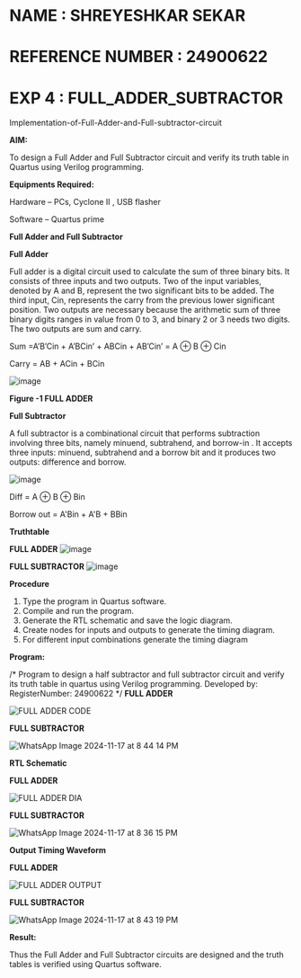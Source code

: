 # NAME : SHREYESHKAR SEKAR
# REFERENCE NUMBER : 24900622

# EXP 4 : FULL_ADDER_SUBTRACTOR

Implementation-of-Full-Adder-and-Full-subtractor-circuit

**AIM:**

To design a Full Adder and Full Subtractor circuit and verify its truth table in Quartus using Verilog programming.

**Equipments Required:**

Hardware – PCs, Cyclone II , USB flasher

Software – Quartus prime

**Full Adder and Full Subtractor**

**Full Adder**

Full adder is a digital circuit used to calculate the sum of three binary bits. It consists of three inputs and two outputs. Two of the input variables, denoted by A and B, represent the two significant bits to be added. The third input, Cin, represents the carry from the previous lower significant position. Two outputs are necessary because the arithmetic sum of three binary digits ranges in value from 0 to 3, and binary 2 or 3 needs two digits. The two outputs are sum and carry.

Sum =A’B’Cin + A’BCin’ + ABCin + AB’Cin’ = A ⊕ B ⊕ Cin 

Carry = AB + ACin + BCin

![image](https://github.com/naavaneetha/FULL_ADDER_SUBTRACTOR/assets/154305477/0f30ba51-5ffb-4198-845f-18e054f675e7)

**Figure -1 FULL ADDER**

**Full Subtractor**

A full subtractor is a combinational circuit that performs subtraction involving three bits, namely minuend, subtrahend, and borrow-in . It accepts three inputs: minuend, subtrahend and a borrow bit and it produces two outputs: difference and borrow.

![image](https://github.com/naavaneetha/FULL_ADDER_SUBTRACTOR/assets/154305477/02b24f51-ab51-4304-9ad6-7b81ffc1ead5)

Diff = A ⊕ B ⊕ Bin 

Borrow out = A'Bin + A'B + BBin

**Truthtable**

**FULL ADDER**
![image](https://github.com/user-attachments/assets/cf1a163f-d341-4b09-bfa5-dd05387525ee)

**FULL SUBTRACTOR**
![image](https://github.com/user-attachments/assets/36e82dc3-7fc7-4f57-a016-5f1a221b5e29)


**Procedure**

1. Type the program in Quartus software.
2. Compile and run the program.
3. Generate the RTL schematic and save the logic diagram.
4. Create nodes for inputs and outputs to generate the timing diagram.
5. For different input combinations generate the timing diagram 

**Program:**

/* Program to design a half subtractor and full subtractor circuit and verify its truth table in quartus using Verilog programming. Developed by: RegisterNumber: 24900622
*/
**FULL ADDER**

![FULL ADDER CODE](https://github.com/user-attachments/assets/50ccb85a-5efd-482a-8592-f179be2c6ced)

**FULL SUBTRACTOR**

![WhatsApp Image 2024-11-17 at 8 44 14 PM](https://github.com/user-attachments/assets/e2cd3b24-05e5-463c-a3c9-9579e7afe73d)



**RTL Schematic**


**FULL ADDER**

![FULL ADDER DIA](https://github.com/user-attachments/assets/190ca39d-92bf-45de-83bb-eb717a63c214)


**FULL SUBTRACTOR**

![WhatsApp Image 2024-11-17 at 8 36 15 PM](https://github.com/user-attachments/assets/3e179ddc-23db-460a-aeb9-97f42cafb27e)



**Output Timing Waveform**

**FULL ADDER**

![FULL ADDER OUTPUT](https://github.com/user-attachments/assets/ee597ec4-7a30-41c9-816e-6c9e207be09a)


**FULL SUBTRACTOR**

![WhatsApp Image 2024-11-17 at 8 43 19 PM](https://github.com/user-attachments/assets/dc395b03-f614-4f76-b9d7-b3c8ff8e96fa)



**Result:**

Thus the Full Adder and Full Subtractor circuits are designed and the truth tables is verified using Quartus software.



